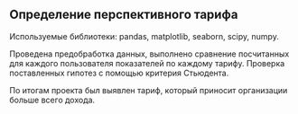 ## Определение перспективного тарифа

Используемые библиотеки: pandas, matplotlib, seaborn, scipy, numpy.

Проведена предобработка данных, выполнено сравнение посчитанных для каждого пользователя показателей по каждому тарифу. 
Проверка поставленных гипотез с помощью критерия Стьюдента.

По итогам проекта был выявлен тариф, который приносит организации больше всего дохода.

